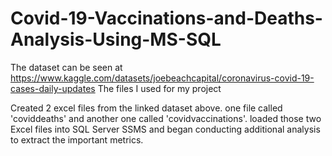 # Covid-19-Vaccinations-and-Deaths-Analysis-Using-MS-SQL

The dataset can be seen at https://www.kaggle.com/datasets/joebeachcapital/coronavirus-covid-19-cases-daily-updates
The files I used for my project 

Created 2 excel files from the linked dataset above. one file called 'coviddeaths' and another one called 'covidvaccinations'.
loaded those two Excel files into SQL Server SSMS and began conducting additional analysis to extract the important metrics. 
